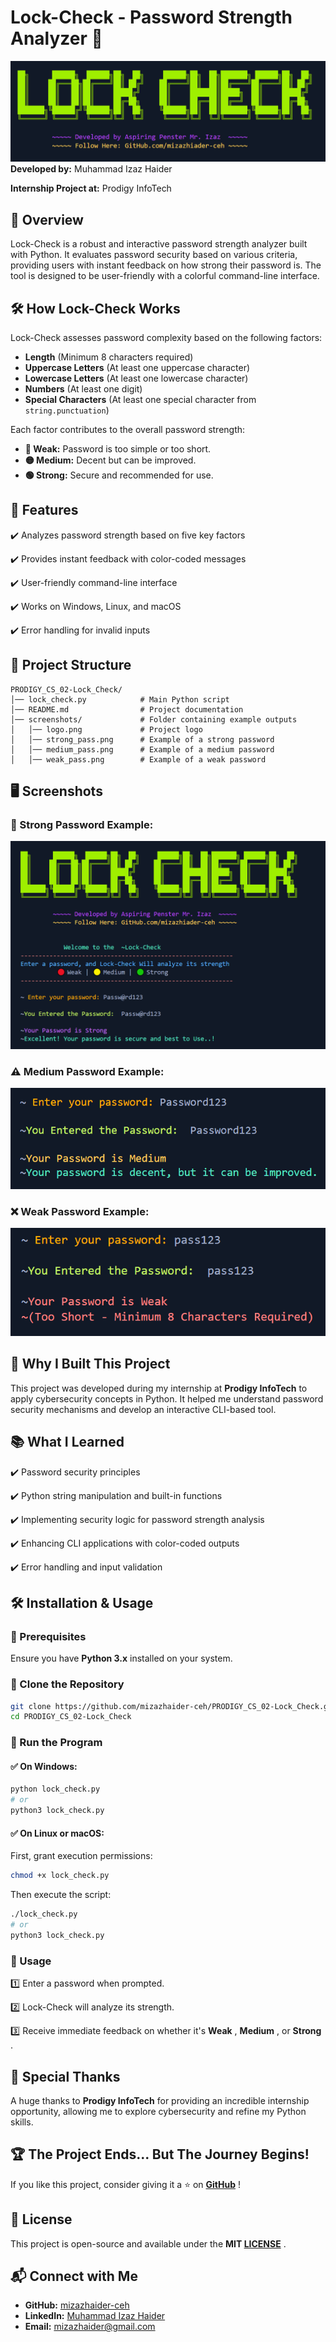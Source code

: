 # Lock-Check - Password Strength Analyzer 🔐
![Lock-Check](screenshots/logo.png)
**Developed by:** Muhammad Izaz Haider

**Internship Project at:** Prodigy InfoTech



## 📌 Overview

Lock-Check is a robust and interactive password strength analyzer built with Python. It evaluates password security based on various criteria, providing users with instant feedback on how strong their password is. The tool is designed to be user-friendly with a colorful command-line interface.

## 🛠 How Lock-Check Works

Lock-Check assesses password complexity based on the following factors:

* **Length** (Minimum 8 characters required)
* **Uppercase Letters** (At least one uppercase character)
* **Lowercase Letters** (At least one lowercase character)
* **Numbers** (At least one digit)
* **Special Characters** (At least one special character from `string.punctuation`)

Each factor contributes to the overall password strength:

* **🔴 Weak:** Password is too simple or too short.
* **🟡 Medium:** Decent but can be improved.
* **🟢 Strong:** Secure and recommended for use.

## 📌 Features

✔️ Analyzes password strength based on five key factors

✔️ Provides instant feedback with color-coded messages

✔️ User-friendly command-line interface

✔️ Works on Windows, Linux, and macOS

✔️ Error handling for invalid inputs

## 📂 Project Structure

```
PRODIGY_CS_02-Lock_Check/
│── lock_check.py            # Main Python script
│── README.md                # Project documentation
│── screenshots/             # Folder containing example outputs
│   │── logo.png             # Project logo
│   │── strong_pass.png      # Example of a strong password
│   │── medium_pass.png      # Example of a medium password
│   │── weak_pass.png        # Example of a weak password
```

## 🖥 Screenshots

### 🔐 Strong Password Example:

![Strong Password](screenshots/strong_pass.png)

### ⚠️ Medium Password Example:

![Medium Password](screenshots/medium.png)

### ❌ Weak Password Example:

![Weak Password](screenshots/weak.png)

## 🎯 Why I Built This Project

This project was developed during my internship at **Prodigy InfoTech** to apply cybersecurity concepts in Python. It helped me understand password security mechanisms and develop an interactive CLI-based tool.

## 📚 What I Learned

✔️ Password security principles

✔️ Python string manipulation and built-in functions

✔️ Implementing security logic for password strength analysis

✔️ Enhancing CLI applications with color-coded outputs

✔️ Error handling and input validation

## 🛠 Installation & Usage

### 🔹 Prerequisites

Ensure you have **Python 3.x** installed on your system.

### 🔹 Clone the Repository

```bash
git clone https://github.com/mizazhaider-ceh/PRODIGY_CS_02-Lock_Check.git
cd PRODIGY_CS_02-Lock_Check
```

### 🔹 Run the Program

#### ✅ On Windows:

```bash
python lock_check.py
# or
python3 lock_check.py
```

#### ✅ On Linux or macOS:

First, grant execution permissions:

```bash
chmod +x lock_check.py
```

Then execute the script:

```bash
./lock_check.py
# or
python3 lock_check.py
```

### 🔹 Usage

1️⃣ Enter a password when prompted.

2️⃣ Lock-Check will analyze its strength.

3️⃣ Receive immediate feedback on whether it's  **Weak** ,  **Medium** , or  **Strong** .

## 🌟 Special Thanks

A huge thanks to **Prodigy InfoTech** for providing an incredible internship opportunity, allowing me to explore cybersecurity and refine my Python skills.

## 🏆 The Project Ends... But The Journey Begins!

If you like this project, consider giving it a ⭐ on  **[GitHub](https://github.com/mizazhaider-ceh/PRODIGY_CS_02-Lock_Check)** !

## 📜 License

This project is open-source and available under the  **MIT [LICENSE](LICENSE)** .

## 📬 Connect with Me

* **GitHub:** [mizazhaider-ceh](https://github.com/mizazhaider-ceh)
* **LinkedIn:** [Muhammad Izaz Haider](https://www.linkedin.com/in/muhammad-izaz-haider-091639314/)
* **Email:** [mizazhaider@gmail.com](mailto:mizazhaider@gmail.com)
